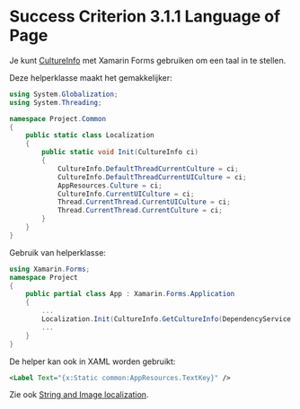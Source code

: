 # Success Criterion 3.1.1 Language of Page

Je kunt [CultureInfo](https://docs.microsoft.com/en-us/dotnet/api/system.globalization.cultureinfo?view=net-6.0) met Xamarin Forms gebruiken om een taal in te stellen.

Deze helperklasse maakt het gemakkelijker:

```csharp
using System.Globalization;
using System.Threading;

namespace Project.Common
{
    public static class Localization
    {
        public static void Init(CultureInfo ci)
        {
            CultureInfo.DefaultThreadCurrentCulture = ci;
            CultureInfo.DefaultThreadCurrentUICulture = ci;
            AppResources.Culture = ci;
            CultureInfo.CurrentUICulture = ci;
            Thread.CurrentThread.CurrentUICulture = ci;
            Thread.CurrentThread.CurrentCulture = ci;
        }
    }
}
```

Gebruik van helperklasse:

```csharp
using Xamarin.Forms;
namespace Project
{
    public partial class App : Xamarin.Forms.Application
    {
        ...
        Localization.Init(CultureInfo.GetCultureInfo(DependencyService.Get<IGeneralPreferences>().Language));
        ...
    }
}
```

De helper kan ook in XAML worden gebruikt:

```xml
<Label Text="{x:Static common:AppResources.TextKey}" />
```

Zie ook [String and Image localization](https://docs.microsoft.com/en-us/xamarin/xamarin-forms/app-fundamentals/localization/text?pivots=windows).
